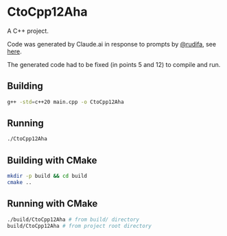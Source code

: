 # CtoCpp12Aha

A C++ project.

Code was generated by Claude.ai in response to prompts by [@rudifa](https://github.com/rudifa), see [here](CtoCpp12Aha.md).

The generated code had to be fixed (in points 5 and 12) to compile and run.

## Building

```bash
g++ -std=c++20 main.cpp -o CtoCpp12Aha
```

## Running

```bash
./CtoCpp12Aha
```

## Building with CMake

```bash
mkdir -p build && cd build
cmake ..
```

## Running with CMake

```bash
./build/CtoCpp12Aha # from build/ directory
build/CtoCpp12Aha # from project root directory
```
